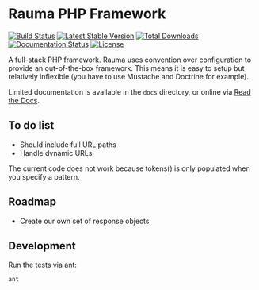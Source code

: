Rauma PHP Framework
===================

[![Build Status](https://travis-ci.org/xmeltrut/rauma.svg?branch=master)](https://travis-ci.org/xmeltrut/rauma)
[![Latest Stable Version](https://poser.pugx.org/xmeltrut/rauma/v/stable)](https://packagist.org/packages/xmeltrut/rauma)
[![Total Downloads](https://poser.pugx.org/xmeltrut/rauma/downloads)](https://packagist.org/packages/xmeltrut/rauma)
[![Documentation Status](https://readthedocs.org/projects/rauma/badge/?version=latest)](http://rauma.readthedocs.io/en/latest/?badge=latest)
[![License](https://poser.pugx.org/xmeltrut/rauma/license)](https://packagist.org/packages/xmeltrut/rauma)

A full-stack PHP framework. Rauma uses convention over configuration to provide an out-of-the-box framework. This means it is easy to setup but relatively inflexible (you have to use Mustache and Doctrine for example).

Limited documentation is available in the `docs` directory, or online via [Read the Docs](http://rauma.readthedocs.io/en/latest/).

To do list
----------

* Should include full URL paths
* Handle dynamic URLs

The current code does not work because tokens() is only populated when you specify a pattern.

Roadmap
-------

* Create our own set of response objects

Development
-----------

Run the tests via ant:

    ant
